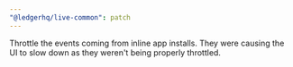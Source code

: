```yaml
---
"@ledgerhq/live-common": patch
---
```


Throttle the events coming from inline app installs. They were causing the UI to slow down as they weren't being properly throttled.
